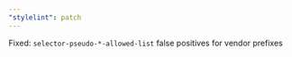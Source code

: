 ```yaml
---
"stylelint": patch
---
```


Fixed: `selector-pseudo-*-allowed-list` false positives for vendor prefixes
